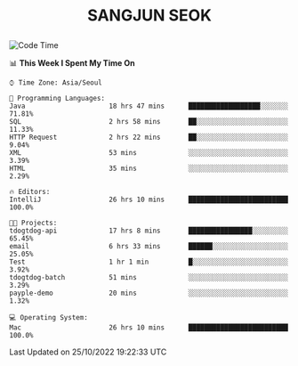 <h1>
 <p align="center">
   SANGJUN SEOK
 </p>
</h1>

<!--START_SECTION:waka-->
![Code Time](http://img.shields.io/badge/Code%20Time-1%2C921%20hrs%2012%20mins-blue)

📊 **This Week I Spent My Time On** 

```text
⌚︎ Time Zone: Asia/Seoul

💬 Programming Languages: 
Java                     18 hrs 47 mins      ██████████████████░░░░░░░   71.81% 
SQL                      2 hrs 58 mins       ██░░░░░░░░░░░░░░░░░░░░░░░   11.33% 
HTTP Request             2 hrs 22 mins       ██░░░░░░░░░░░░░░░░░░░░░░░   9.04% 
XML                      53 mins             ░░░░░░░░░░░░░░░░░░░░░░░░░   3.39% 
HTML                     35 mins             ░░░░░░░░░░░░░░░░░░░░░░░░░   2.29%

🔥 Editors: 
IntelliJ                 26 hrs 10 mins      █████████████████████████   100.0%

🐱‍💻 Projects: 
tdogtdog-api             17 hrs 8 mins       ████████████████░░░░░░░░░   65.45% 
email                    6 hrs 33 mins       ██████░░░░░░░░░░░░░░░░░░░   25.05% 
Test                     1 hr 1 min          █░░░░░░░░░░░░░░░░░░░░░░░░   3.92% 
tdogtdog-batch           51 mins             ░░░░░░░░░░░░░░░░░░░░░░░░░   3.29% 
payple-demo              20 mins             ░░░░░░░░░░░░░░░░░░░░░░░░░   1.32%

💻 Operating System: 
Mac                      26 hrs 10 mins      █████████████████████████   100.0%

```


 Last Updated on 25/10/2022 19:22:33 UTC
<!--END_SECTION:waka-->
